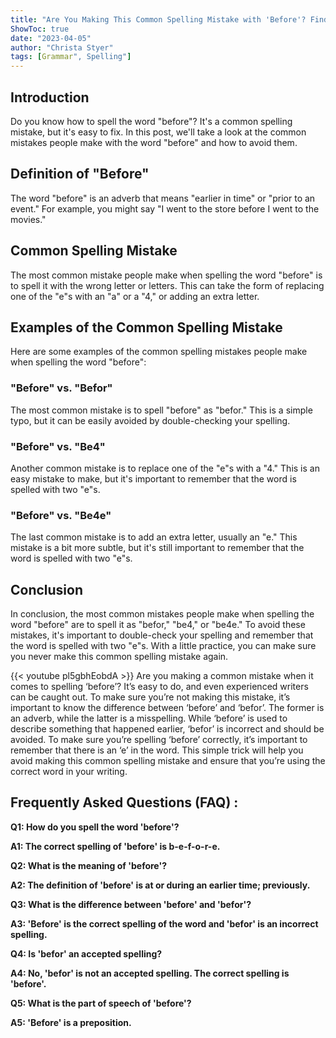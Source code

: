 ```yaml
---
title: "Are You Making This Common Spelling Mistake with 'Before'? Find Out Now!"
ShowToc: true 
date: "2023-04-05"
author: "Christa Styer" 
tags: [Grammar", Spelling"]
---
```

## Introduction

Do you know how to spell the word "before"? It's a common spelling mistake, but it's easy to fix. In this post, we'll take a look at the common mistakes people make with the word "before" and how to avoid them.

## Definition of "Before"

The word "before" is an adverb that means "earlier in time" or "prior to an event." For example, you might say "I went to the store before I went to the movies."

## Common Spelling Mistake

The most common mistake people make when spelling the word "before" is to spell it with the wrong letter or letters. This can take the form of replacing one of the "e"s with an "a" or a "4," or adding an extra letter. 

## Examples of the Common Spelling Mistake

Here are some examples of the common spelling mistakes people make when spelling the word "before":

### "Before" vs. "Befor"

The most common mistake is to spell "before" as "befor." This is a simple typo, but it can be easily avoided by double-checking your spelling. 

### "Before" vs. "Be4"

Another common mistake is to replace one of the "e"s with a "4." This is an easy mistake to make, but it's important to remember that the word is spelled with two "e"s. 

### "Before" vs. "Be4e"

The last common mistake is to add an extra letter, usually an "e." This mistake is a bit more subtle, but it's still important to remember that the word is spelled with two "e"s.

## Conclusion

In conclusion, the most common mistakes people make when spelling the word "before" are to spell it as "befor," "be4," or "be4e." To avoid these mistakes, it's important to double-check your spelling and remember that the word is spelled with two "e"s. With a little practice, you can make sure you never make this common spelling mistake again.

{{< youtube pl5gbhEobdA >}} 
Are you making a common mistake when it comes to spelling ‘before’? It’s easy to do, and even experienced writers can be caught out. To make sure you’re not making this mistake, it’s important to know the difference between ‘before’ and ‘befor’. The former is an adverb, while the latter is a misspelling. While ‘before’ is used to describe something that happened earlier, ‘befor’ is incorrect and should be avoided. To make sure you’re spelling ‘before’ correctly, it’s important to remember that there is an ‘e’ in the word. This simple trick will help you avoid making this common spelling mistake and ensure that you’re using the correct word in your writing.

## Frequently Asked Questions (FAQ) :
**Q1: How do you spell the word 'before'?**

**A1: The correct spelling of 'before' is b-e-f-o-r-e.**

**Q2: What is the meaning of 'before'?**

**A2: The definition of 'before' is at or during an earlier time; previously.**

**Q3: What is the difference between 'before' and 'befor'?**

**A3: 'Before' is the correct spelling of the word and 'befor' is an incorrect spelling.**

**Q4: Is 'befor' an accepted spelling?**

**A4: No, 'befor' is not an accepted spelling. The correct spelling is 'before'.**

**Q5: What is the part of speech of 'before'?**

**A5: 'Before' is a preposition.**





